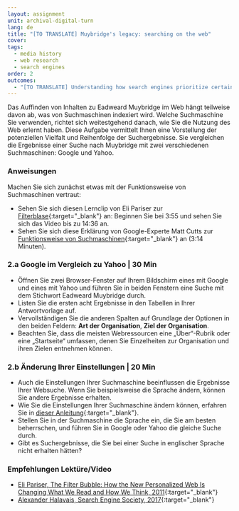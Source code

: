```yaml
---
layout: assignment
unit: archival-digital-turn
lang: de
title: "[TO TRANSLATE] Muybridge's legacy: searching on the web"
cover:
tags:
  - media history
  - web research
  - search engines
order: 2
outcomes:
  - "[TO TRANSLATE] Understanding how search engines prioritize certain search results"
---
```


Das Auffinden von Inhalten zu Eadweard Muybridge im Web hängt teilweise davon ab, was von Suchmaschinen indexiert wird. Welche Suchmaschine Sie verwenden, richtet sich weitestgehend danach, wie Sie die Nutzung des Web erlernt haben. Diese Aufgabe vermittelt Ihnen eine Vorstellung der potenziellen Vielfalt und Reihenfolge der Suchergebnisse. Sie vergleichen die Ergebnisse einer Suche nach Muybridge mit zwei verschiedenen Suchmaschinen: Google und Yahoo.

<!-- more -->

<!-- briefing-student -->

### Anweisungen
<!-- section-contents -->

Machen Sie sich zunächst etwas mit der Funktionsweise von Suchmaschinen vertraut:
- Sehen Sie sich diesen Lernclip von Eli Pariser zur [Filterblase](https://www.youtube.com/watch?v=Dua_UvR5mtI){:target="_blank"} an: Beginnen Sie bei 3:55 und sehen Sie sich das Video bis zu 14:36 an.
- Sehen Sie sich diese Erklärung von Google-Experte Matt Cutts zur [Funktionsweise von Suchmaschinen](https://www.youtube.com/watch?v=BNHR6IQJGZs){:target="_blank"} an (3:14 Minuten). 

<!-- section -->

### 2.a Google im Vergleich zu Yahoo | 30 Min
<!-- section-contents -->

- Öffnen Sie zwei Browser-Fenster auf Ihrem Bildschirm  eines mit Google und eines mit Yahoo  und führen Sie in beiden Fenstern eine Suche mit dem Stichwort Eadweard Muybridge durch.
- Listen Sie die ersten acht Ergebnisse in den Tabellen in Ihrer Antwortvorlage auf.
- Vervollständigen Sie die anderen Spalten auf Grundlage der Optionen in den beiden Feldern: **Art der Organisation**, **Ziel der Organisation**.
- Beachten Sie, dass die meisten Webressourcen eine „Über“-Rubrik oder eine „Startseite“ umfassen, denen Sie Einzelheiten zur Organisation und ihren Zielen entnehmen können.  

<!-- section -->

### 2.b Änderung Ihrer Einstellungen | 20 Min
<!-- section-contents -->

- Auch die Einstellungen Ihrer Suchmaschine beeinflussen die Ergebnisse Ihrer Websuche. Wenn Sie beispielsweise die Sprache ändern, können Sie andere Ergebnisse erhalten.
- Wie Sie die Einstellungen Ihrer Suchmaschine ändern können, erfahren Sie in [dieser Anleitung](https://docs.google.com/document/d/1ViUm0C3Ov1w5ut1O7uY0FoOyaQxw82hvTfkfN3ZfqeA/edit){:target="_blank"}. 
- Stellen Sie in der Suchmaschine die Sprache ein, die Sie am besten beherrschen, und führen Sie in Google oder Yahoo die gleiche Suche durch. 
- Gibt es Suchergebnisse, die Sie bei einer Suche in englischer Sprache nicht erhalten hätten?

<!-- section -->

### Empfehlungen Lektüre/Video
<!-- section-contents -->

- [Eli Pariser, The Filter Bubble: How the New Personalized Web Is Changing What We Read and How We Think, 2011](https://books.google.nl/books/about/The_Filter_Bubble.html?id=wcalrOI1YbQC&redir_esc=y){:target="_blank"}
- [Alexander Halavais, Search Engine Society, 2017](https://books.google.nl/books?id=RLpADwAAQBAJ&printsec=frontcover&dq=how+do+search+engines+work&hl=nl&sa=X&ved=0ahUKEwjM_rDRz7DdAhUxMewKHdjBBLUQ6AEIRzAE){:target="_blank"}

<!-- briefing-teacher -->
